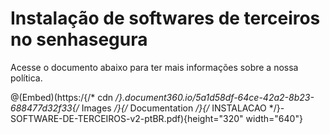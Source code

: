 # Instalação de softwares de terceiros no senhasegura

Acesse o documento abaixo para ter mais informações sobre a nossa política.

@(Embed)(https:/{/* cdn */}.document360.io/5a1d58df-64ce-42a2-8b23-688477d32f33{/* Images */}{/* Documentation */}{/* INSTALACAO */}-SOFTWARE-DE-TERCEIROS-v2-ptBR.pdf){height="320" width="640"}